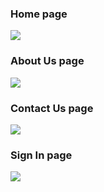  <h3>Home page</h3>
 <img src = "https://github.com/ShikhaDhiman1/LeanIn-WebD-Assignment2/assets/103432012/9e5c71bf-c08d-4c9d-8b0f-c883e11e44d6">
<h3>About Us page</h3>
<img src = "https://github.com/ShikhaDhiman1/LeanIn-WebD-Assignment2/assets/103432012/57e64250-a3f3-40f8-bf93-aaa1507f1925">
<h3>Contact Us page</h3>
<img src = "https://github.com/ShikhaDhiman1/LeanIn-WebD-Assignment2/assets/103432012/03bcc548-a0f3-48de-9171-d12d786fdab5">
<h3>Sign In page</h3>
<img src = "https://github.com/ShikhaDhiman1/LeanIn-WebD-Assignment2/assets/103432012/ddd8f46d-229f-484c-b09b-0110309979d8">
